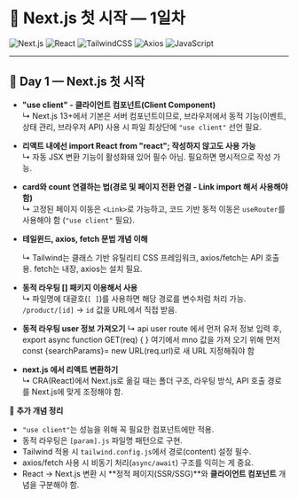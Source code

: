 # 🚀 Next.js 첫 시작 — 1일차

![Next.js](https://img.shields.io/badge/Next.js-black?style=flat-square&logo=next.js)
![React](https://img.shields.io/badge/React-61DAFB?style=flat-square&logo=react)
![TailwindCSS](https://img.shields.io/badge/Tailwind_CSS-38B2AC?style=flat-square&logo=tailwind-css)
![Axios](https://img.shields.io/badge/Axios-5A29E4?style=flat-square&logo=axios)
![JavaScript](https://img.shields.io/badge/JavaScript-F7DF1E?style=flat-square&logo=javascript)

---

## 🌱 Day 1 — Next.js 첫 시작


- **"use client" - 클라이언트 컴포넌트(Client Component)**  
  ↳ Next.js 13+에서 기본은 서버 컴포넌트이므로, 브라우저에서 동적 기능(이벤트, 상태 관리, 브라우저 API) 사용 시 파일 최상단에 `"use client"` 선언 필요.

- **리액트 내에선 import React from "react"; 작성하지 않고도 사용 가능**  
  ↳ 자동 JSX 변환 기능이 활성화돼 있어 필수 아님. 필요하면 명시적으로 작성 가능.

- **card와 count 연결하는 법(경로 및 페이지 전환 연결 - Link import 해서 사용해야 함)**  
  ↳ 고정된 페이지 이동은 `<Link>`로 가능하고, 코드 기반 동적 이동은 `useRouter`를 사용해야 함 (`"use client"` 필요).

- **테일윈드, axios, fetch 문법 개념 이해**  

  ↳ Tailwind는 클래스 기반 유틸리티 CSS 프레임워크, axios/fetch는 API 호출용. fetch는 내장, axios는 설치 필요.

- **동적 라우팅  [] 패키지 이용해서 사용**  
  ↳ 파일명에 대괄호(`[ ]`)를 사용하면 해당 경로를 변수처럼 처리 가능. `/product/[id]` → `id` 값을 URL에서 직접 받음.

- **동적 라우팅 user 정보 가져오기**
      ↳ api user route 에서 먼저 유저 정보 입력 후, 
      export async function GET(req) { } 여기에서 mno 값을 가져 오기 위해 먼저 const {searchParams}= new URL(req.url)로 새 URL 지정해줘야 함



- **next.js 에서 리액트 변환하기**  
  ↳ CRA(React)에서 Next.js로 옮길 때는 폴더 구조, 라우팅 방식, API 호출 경로를 Next.js에 맞게 조정해야 함.




📌 **추가 개념 정리**
- `"use client"`는 성능을 위해 꼭 필요한 컴포넌트에만 적용.
- 동적 라우팅은 `[param].js` 파일명 패턴으로 구현.
- Tailwind 적용 시 `tailwind.config.js`에서 경로(content) 설정 필수.
- axios/fetch 사용 시 비동기 처리(`async/await`) 구조를 익히는 게 중요.
- React → Next.js 변환 시 **정적 페이지(SSR/SSG)**와 **클라이언트 컴포넌트** 개념을 구분해야 함.
